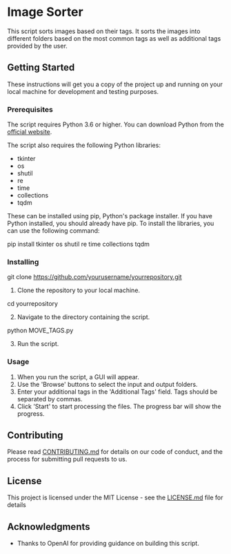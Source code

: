 # Image Sorter

This script sorts images based on their tags. It sorts the images into different folders based on the most common tags as well as additional tags provided by the user.

## Getting Started

These instructions will get you a copy of the project up and running on your local machine for development and testing purposes.

### Prerequisites

The script requires Python 3.6 or higher. You can download Python from the [official website](https://www.python.org/downloads/).

The script also requires the following Python libraries:
* tkinter
* os
* shutil
* re
* time
* collections
* tqdm

These can be installed using pip, Python's package installer. If you have Python installed, you should already have pip. To install the libraries, you can use the following command:

pip install tkinter os shutil re time collections tqdm

### Installing

git clone https://github.com/yourusername/yourrepository.git

1. Clone the repository to your local machine.

cd yourrepository

2. Navigate to the directory containing the script.

python MOVE_TAGS.py

3. Run the script.

### Usage

1. When you run the script, a GUI will appear.
2. Use the 'Browse' buttons to select the input and output folders.
3. Enter your additional tags in the 'Additional Tags' field. Tags should be separated by commas.
4. Click 'Start' to start processing the files. The progress bar will show the progress.

## Contributing

Please read [CONTRIBUTING.md](https://gist.github.com/PurpleBooth/b24679402957c63ec426) for details on our code of conduct, and the process for submitting pull requests to us.

## License

This project is licensed under the MIT License - see the [LICENSE.md](LICENSE.md) file for details

## Acknowledgments

* Thanks to OpenAI for providing guidance on building this script.
